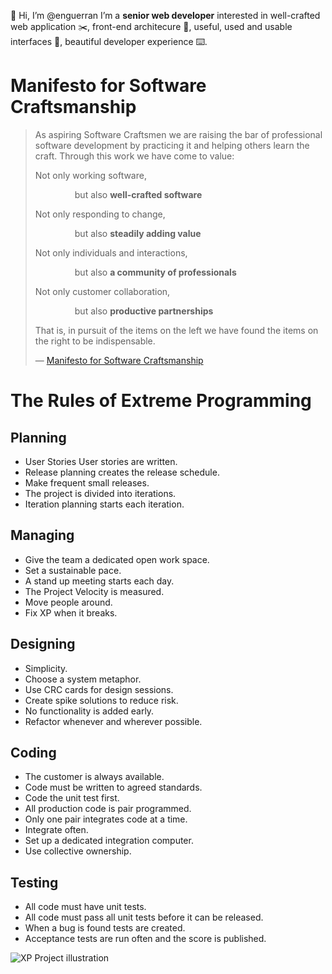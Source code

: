 👋 Hi, I’m @enguerran
I’m a **senior web developer** interested in well-crafted web application ✂️, front-end architecure 🧩, useful, used and usable interfaces 🌳, beautiful developer experience ⌨️.

# Manifesto for Software Craftsmanship

> As aspiring Software Craftsmen we are raising the bar of professional software development by practicing it and helping others learn the craft. Through this work we have come to value:
>
>Not only working software,
>
>                but also **well-crafted software**
>
>Not only responding to change,
>
>                but also **steadily adding value**
>    
>Not only individuals and interactions,
>
>                but also **a community of professionals**
>    
>Not only customer collaboration,
>
>                but also **productive partnerships**
>
>That is, in pursuit of the items on the left we have found the items on the right to be indispensable.    
>
>— [Manifesto for Software Craftsmanship](https://manifesto.softwarecraftsmanship.org/)

# The Rules of Extreme Programming
	
## Planning

- User Stories User stories are written.
- Release planning creates the release schedule.
- Make frequent small releases.
- The project is divided into iterations.
- Iteration planning starts each iteration.

## Managing

- Give the team a dedicated open work space.
- Set a sustainable pace.
- A stand up meeting starts each day.
- The Project Velocity is measured.
- Move people around.
- Fix XP when it breaks.

## Designing

- Simplicity.
- Choose a system metaphor.
- Use CRC cards for design sessions.
- Create spike solutions to reduce risk.
- No functionality is added early.
- Refactor whenever and wherever possible.

## Coding

- The customer is always available.
- Code must be written to agreed standards.
- Code the unit test first.
- All production code is pair programmed.
- Only one pair integrates code at a time.
- Integrate often.
- Set up a dedicated integration computer.
- Use collective ownership.

## Testing

- All code must have unit tests.
- All code must pass all unit tests before it  can
be released.
- When a bug is found tests are created.
- Acceptance tests are run often and the score
is published.

![XP Project illustration](http://www.extremeprogramming.org/map/images/project.gif)

<!---
enguerran/enguerran is a ✨ special ✨ repository because its `README.md` (this file) appears on your GitHub profile.
You can click the Preview link to take a look at your changes.
--->
